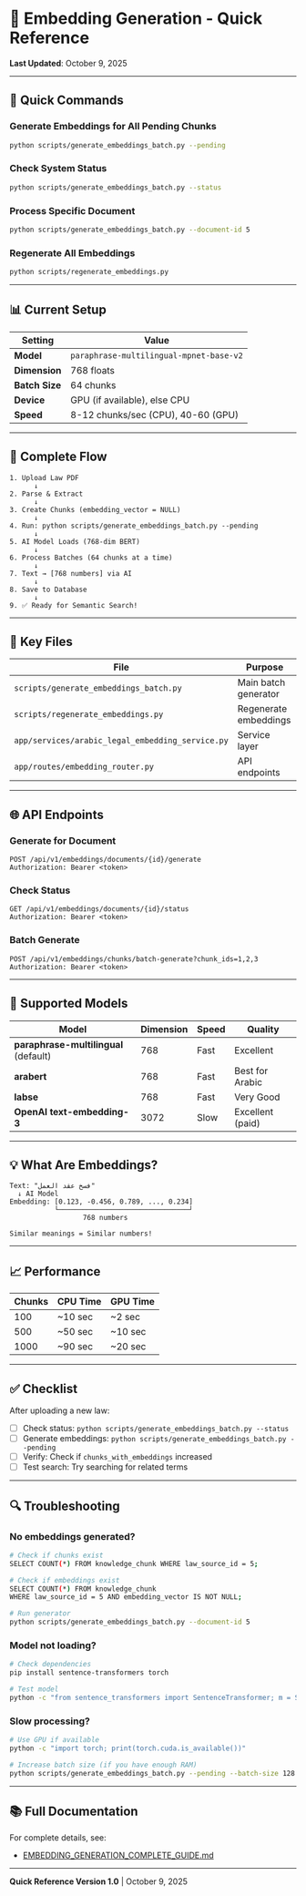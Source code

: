 # 🚀 Embedding Generation - Quick Reference

**Last Updated**: October 9, 2025

---

## 🎯 Quick Commands

### Generate Embeddings for All Pending Chunks
```bash
python scripts/generate_embeddings_batch.py --pending
```

### Check System Status
```bash
python scripts/generate_embeddings_batch.py --status
```

### Process Specific Document
```bash
python scripts/generate_embeddings_batch.py --document-id 5
```

### Regenerate All Embeddings
```bash
python scripts/regenerate_embeddings.py
```

---

## 📊 Current Setup

| Setting | Value |
|---------|-------|
| **Model** | `paraphrase-multilingual-mpnet-base-v2` |
| **Dimension** | 768 floats |
| **Batch Size** | 64 chunks |
| **Device** | GPU (if available), else CPU |
| **Speed** | 8-12 chunks/sec (CPU), 40-60 (GPU) |

---

## 🔄 Complete Flow

```
1. Upload Law PDF
      ↓
2. Parse & Extract
      ↓
3. Create Chunks (embedding_vector = NULL)
      ↓
4. Run: python scripts/generate_embeddings_batch.py --pending
      ↓
5. AI Model Loads (768-dim BERT)
      ↓
6. Process Batches (64 chunks at a time)
      ↓
7. Text → [768 numbers] via AI
      ↓
8. Save to Database
      ↓
9. ✅ Ready for Semantic Search!
```

---

## 📂 Key Files

| File | Purpose |
|------|---------|
| `scripts/generate_embeddings_batch.py` | Main batch generator |
| `scripts/regenerate_embeddings.py` | Regenerate embeddings |
| `app/services/arabic_legal_embedding_service.py` | Service layer |
| `app/routes/embedding_router.py` | API endpoints |

---

## 🌐 API Endpoints

### Generate for Document
```http
POST /api/v1/embeddings/documents/{id}/generate
Authorization: Bearer <token>
```

### Check Status
```http
GET /api/v1/embeddings/documents/{id}/status
Authorization: Bearer <token>
```

### Batch Generate
```http
POST /api/v1/embeddings/chunks/batch-generate?chunk_ids=1,2,3
Authorization: Bearer <token>
```

---

## 🤖 Supported Models

| Model | Dimension | Speed | Quality |
|-------|-----------|-------|---------|
| **paraphrase-multilingual** (default) | 768 | Fast | Excellent |
| **arabert** | 768 | Fast | Best for Arabic |
| **labse** | 768 | Fast | Very Good |
| **OpenAI text-embedding-3** | 3072 | Slow | Excellent (paid) |

---

## 💡 What Are Embeddings?

```
Text: "فسخ عقد العمل"
  ↓ AI Model
Embedding: [0.123, -0.456, 0.789, ..., 0.234]
           └────────────────────────────────┘
                  768 numbers

Similar meanings = Similar numbers!
```

---

## 📈 Performance

| Chunks | CPU Time | GPU Time |
|--------|----------|----------|
| 100 | ~10 sec | ~2 sec |
| 500 | ~50 sec | ~10 sec |
| 1000 | ~90 sec | ~20 sec |

---

## ✅ Checklist

After uploading a new law:

- [ ] Check status: `python scripts/generate_embeddings_batch.py --status`
- [ ] Generate embeddings: `python scripts/generate_embeddings_batch.py --pending`
- [ ] Verify: Check if `chunks_with_embeddings` increased
- [ ] Test search: Try searching for related terms

---

## 🔍 Troubleshooting

### No embeddings generated?
```bash
# Check if chunks exist
SELECT COUNT(*) FROM knowledge_chunk WHERE law_source_id = 5;

# Check if embeddings exist
SELECT COUNT(*) FROM knowledge_chunk 
WHERE law_source_id = 5 AND embedding_vector IS NOT NULL;

# Run generator
python scripts/generate_embeddings_batch.py --document-id 5
```

### Model not loading?
```bash
# Check dependencies
pip install sentence-transformers torch

# Test model
python -c "from sentence_transformers import SentenceTransformer; m = SentenceTransformer('paraphrase-multilingual-mpnet-base-v2'); print('OK')"
```

### Slow processing?
```bash
# Use GPU if available
python -c "import torch; print(torch.cuda.is_available())"

# Increase batch size (if you have enough RAM)
python scripts/generate_embeddings_batch.py --pending --batch-size 128
```

---

## 📚 Full Documentation

For complete details, see:
- [EMBEDDING_GENERATION_COMPLETE_GUIDE.md](EMBEDDING_GENERATION_COMPLETE_GUIDE.md)

---

**Quick Reference Version 1.0** | October 9, 2025

